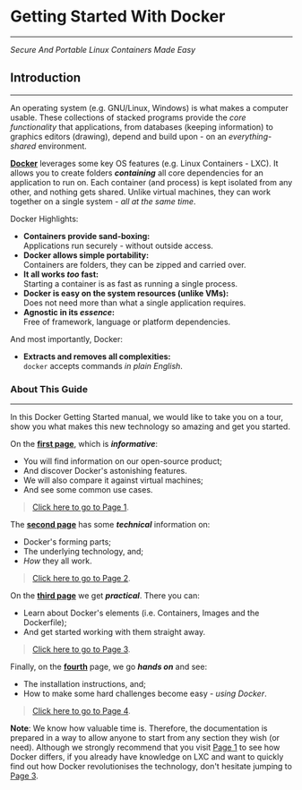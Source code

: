# Getting Started With Docker
----------------------------------------------------------------------

*Secure And Portable Linux Containers Made Easy*

## Introduction
----------------------------------------------------------------------

An operating system (e.g. GNU/Linux, Windows) is what makes a computer 
usable. These collections of stacked programs provide the *core 
functionality* that applications, from databases (keeping information) 
to graphics editors (drawing), depend and build upon - on an 
*everything-shared* environment.

[**Docker**](http://www.docker.io) leverages some key OS features (e.g. 
Linux Containers - LXC). It allows you to create folders ***containing*** 
all core dependencies for an application to run on. Each container (and 
process) is kept isolated from any other, and nothing gets shared. 
Unlike virtual machines, they can work together on a single system - 
*all at the same time*.

Docker Highlights:

 - **Containers provide sand-boxing:**  
   Applications run securely - without outside access.
 - **Docker allows simple portability:**  
   Containers are folders, they can be zipped and carried over.
 - **It all works _too_ fast:**  
   Starting a container is as fast as running a single process.
 - **Docker is easy on the system resources (unlike VMs):**  
   Does not need more than what a single application requires.
 - **Agnostic in its _essence_:**  
   Free of framework, language or platform dependencies. 

And most importantly, Docker:

 - **Extracts and removes all complexities:**  
   `docker` accepts commands *in plain English*.

### About This Guide
----------------------------------------------------------------------

In this Docker Getting Started manual, we would like to take you on a 
tour, show you what makes this new technology so amazing and get you 
started.

On the [**first page**](1_understanding_docker.md), which is 
**_informative_**:

 - You will find information on our open-source product;
 - And discover Docker's astonishing features.
 - We will also compare it against virtual machines;
 - And see some common use cases.

> [Click here to go to Page 1](1_understanding_docker.md).

The [**second page**](2_technology.md) has some **_technical_** 
information on:

 - Docker's forming parts;
 - The underlying technology, and;
 - *How* they all work.

> [Click here to go to Page 2](2_technology.md).

On the [**third page**](3_dockerfile.md) we get **_practical_**.
There you can:

 - Learn about Docker's elements (i.e. Containers, Images and the 
 Dockerfile);
 - And get started working with them straight away.

> [Click here to go to Page 3](3_dockerfile.md).
 
Finally, on the [**fourth**](4_installation.md) page, we go
**_hands on_** and see:

 - The installation instructions, and;
 - How to make some hard challenges become easy - *using Docker*.

> [Click here to go to Page 4](4_installation.md).

**Note**: We know how valuable time is. Therefore, the documentation is 
prepared in a way to allow anyone to start from any section they wish 
(or need). Although we strongly recommend that you visit [Page 1](1_understanding_docker.md) 
to see how Docker differs, if you already have knowledge on LXC and want 
to quickly find out how Docker revolutionises the technology, don't 
hesitate jumping to [Page 3](3_dockerfile.md.md).